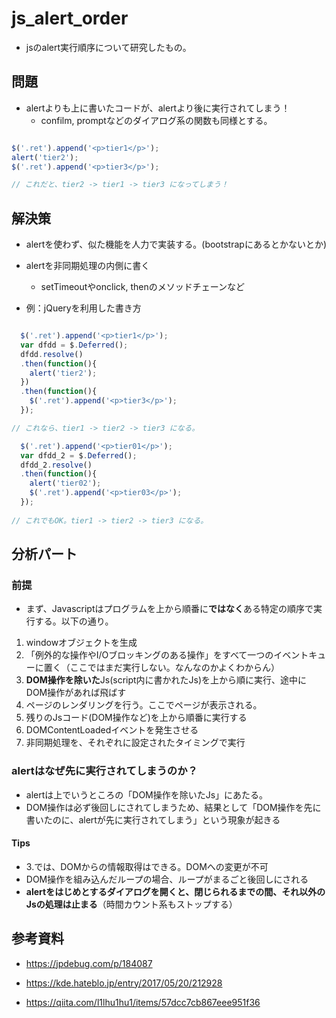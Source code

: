 # js_alert_order

- jsのalert実行順序について研究したもの。


## 問題

- alertよりも上に書いたコードが、alertより後に実行されてしまう！
  - confilm, promptなどのダイアログ系の関数も同様とする。
  
```javascript

$('.ret').append('<p>tier1</p>');
alert('tier2');
$('.ret').append('<p>tier3</p>');

// これだと、tier2 -> tier1 -> tier3 になってしまう！
```

## 解決策

- alertを使わず、似た機能を人力で実装する。(bootstrapにあるとかないとか)
- alertを非同期処理の内側に書く
  - setTimeoutやonclick, thenのメソッドチェーンなど

- 例：jQueryを利用した書き方
```javascript

  $('.ret').append('<p>tier1</p>');
  var dfdd = $.Deferred();
  dfdd.resolve()
  .then(function(){
    alert('tier2');
  })
  .then(function(){
    $('.ret').append('<p>tier3</p>');
  });

// これなら、tier1 -> tier2 -> tier3 になる。

  $('.ret').append('<p>tier01</p>');
  var dfdd_2 = $.Deferred();
  dfdd_2.resolve()
  .then(function(){
    alert('tier02');
    $('.ret').append('<p>tier03</p>');
  });
  
// これでもOK。tier1 -> tier2 -> tier3 になる。

```

## 分析パート

### 前提

- まず、Javascriptはプログラムを上から順番に**ではなく**ある特定の順序で実行する。以下の通り。

1. windowオブジェクトを生成
2. 「例外的な操作やI/Oブロッキングのある操作」をすべて一つのイベントキューに置く（ここではまだ実行しない。なんなのかよくわからん）
3. **DOM操作を除いた**Js(script内に書かれたJs)を上から順に実行、途中にDOM操作があれば飛ばす
4. ページのレンダリングを行う。ここでページが表示される。
5. 残りのJsコード(DOM操作など)を上から順番に実行する
6. DOMContentLoadedイベントを発生させる
7. 非同期処理を、それぞれに設定されたタイミングで実行
 
### alertはなぜ先に実行されてしまうのか？

- alertは上でいうところの「DOM操作を除いたJs」にあたる。
- DOM操作は必ず後回しにされてしまうため、結果として「DOM操作を先に書いたのに、alertが先に実行されてしまう」という現象が起きる

#### Tips

  - 3.では、DOMからの情報取得はできる。DOMへの変更が不可
  - DOM操作を組み込んだループの場合、ループがまるごと後回しにされる
  - **alertをはじめとするダイアログを開くと、閉じられるまでの間、それ以外のJsの処理は止まる**（時間カウント系もストップする）
      
## 参考資料

- https://jpdebug.com/p/184087
- https://kde.hateblo.jp/entry/2017/05/20/212928

- https://qiita.com/l1lhu1hu1/items/57dcc7cb867eee951f36
